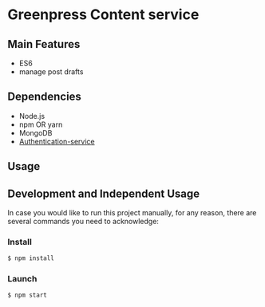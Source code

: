 # Greenpress Content service

## Main Features
- ES6
- manage post drafts

## Dependencies
- Node.js
- npm OR yarn
- MongoDB
- [Authentication-service](https://github.com/greenpress/authentication-service)

## Usage

## Development and Independent Usage
In case you would like to run this project manually, for any reason, there are several commands you need to acknowledge:

### Install
```sh
$ npm install
```

### Launch
```sh
$ npm start
```
